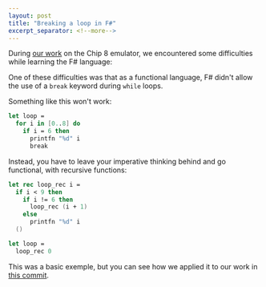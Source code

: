 ```yaml
---
layout: post
title: "Breaking a loop in F#"
excerpt_separator: <!--more-->
---
```


During [our work](https://github.com/s-society/chip-8) on the Chip 8 emulator,
we encountered some difficulties while learning the F# language:

One of these difficulties was that as a functional language, F# didn't allow the use of
a `break` keyword during `while` loops.
<!--more-->
Something like this won't work:

```  fsharp
let loop =
  for i in [0..8] do
    if i = 6 then
      printfn "%d" i
      break
```

Instead, you have to leave your imperative thinking behind and go functional, with recursive functions:

``` fsharp
let rec loop_rec i =
  if i < 9 then
    if i != 6 then
      loop_rec (i + 1)
    else
      printfn "%d" i
  ()

let loop =
  loop_rec 0
```

This was a basic exemple, but you can see how we applied it to our work in [this commit](https://github.com/s-society/chip-8/commit/a058707c59b14d5d821310e16962b628af917956).
